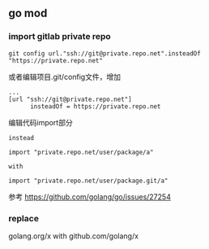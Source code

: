 
## go mod

### import gitlab private repo

```
git config url."ssh://git@private.repo.net".insteadOf "https://private.repo.net"
```

或者编辑项目.git/config文件，增加

```
...
[url "ssh://git@private.repo.net"]
      insteadOf = https://private.repo.net
```

编辑代码import部分

```
instead

import "private.repo.net/user/package/a"

with

import "private.repo.net/user/package.git/a"
```

参考 https://github.com/golang/go/issues/27254

### replace

golang.org/x with github.com/golang/x

## 

